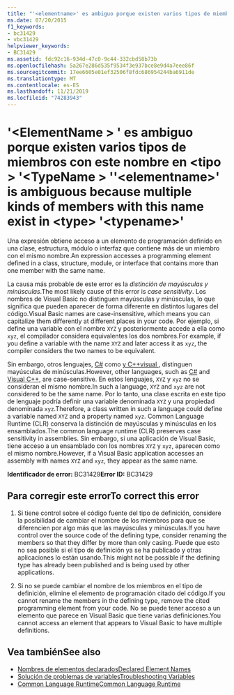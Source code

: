 ```yaml
---
title: "'<elementname>' es ambiguo porque existen varios tipos de miembros con este nombre en <type> '<typename>'"
ms.date: 07/20/2015
f1_keywords:
- bc31429
- vbc31429
helpviewer_keywords:
- BC31429
ms.assetid: fdc92c16-934d-47c0-9c44-332cbd58b73b
ms.openlocfilehash: 5a267e286d535f9534f3e937bce8e9d4a7eee86f
ms.sourcegitcommit: 17ee6605e01ef32506f8fdc686954244ba6911de
ms.translationtype: MT
ms.contentlocale: es-ES
ms.lasthandoff: 11/21/2019
ms.locfileid: "74283943"
---
```

# <a name="elementname-is-ambiguous-because-multiple-kinds-of-members-with-this-name-exist-in-type-typename"></a><span data-ttu-id="88bac-102">'\<ElementName > ' es ambiguo porque existen varios tipos de miembros con este nombre en \<tipo > '\<TypeName > '</span><span class="sxs-lookup"><span data-stu-id="88bac-102">'\<elementname>' is ambiguous because multiple kinds of members with this name exist in \<type> '\<typename>'</span></span>
<span data-ttu-id="88bac-103">Una expresión obtiene acceso a un elemento de programación definido en una clase, estructura, módulo o interfaz que contiene más de un miembro con el mismo nombre.</span><span class="sxs-lookup"><span data-stu-id="88bac-103">An expression accesses a programming element defined in a class, structure, module, or interface that contains more than one member with the same name.</span></span>  
  
 <span data-ttu-id="88bac-104">La causa más probable de este error es la *distinción de mayúsculas y minúsculas*.</span><span class="sxs-lookup"><span data-stu-id="88bac-104">The most likely cause of this error is *case sensitivity*.</span></span> <span data-ttu-id="88bac-105">Los nombres de Visual Basic no distinguen mayúsculas y minúsculas, lo que significa que pueden aparecer de forma diferente en distintos lugares del código.</span><span class="sxs-lookup"><span data-stu-id="88bac-105">Visual Basic names are case-insensitive, which means you can capitalize them differently at different places in your code.</span></span> <span data-ttu-id="88bac-106">Por ejemplo, si define una variable con el nombre `XYZ` y posteriormente accede a ella como `xyz`, el compilador considera equivalentes los dos nombres.</span><span class="sxs-lookup"><span data-stu-id="88bac-106">For example, if you define a variable with the name `XYZ` and later access it as `xyz`, the compiler considers the two names to be equivalent.</span></span>  
  
 <span data-ttu-id="88bac-107">Sin embargo, otros lenguajes, [C#](../../csharp/index.yml) como [y C++visual ](/cpp/index), distinguen mayúsculas de minúsculas.</span><span class="sxs-lookup"><span data-stu-id="88bac-107">However, other languages, such as [C#](../../csharp/index.yml) and [Visual C++](/cpp/index), are case-sensitive.</span></span> <span data-ttu-id="88bac-108">En estos lenguajes, `XYZ` y `xyz` no se consideran el mismo nombre.</span><span class="sxs-lookup"><span data-stu-id="88bac-108">In such a language, `XYZ` and `xyz` are not considered to be the same name.</span></span> <span data-ttu-id="88bac-109">Por lo tanto, una clase escrita en este tipo de lenguaje podría definir una variable denominada `XYZ` y una propiedad denominada `xyz`.</span><span class="sxs-lookup"><span data-stu-id="88bac-109">Therefore, a class written in such a language could define a variable named `XYZ` and a property named `xyz`.</span></span> <span data-ttu-id="88bac-110">Common Language Runtime (CLR) conserva la distinción de mayúsculas y minúsculas en los ensamblados.</span><span class="sxs-lookup"><span data-stu-id="88bac-110">The common language runtime (CLR) preserves case sensitivity in assemblies.</span></span> <span data-ttu-id="88bac-111">Sin embargo, si una aplicación de Visual Basic, tiene acceso a un ensamblado con los nombres `XYZ` y `xyz`, aparecen como el mismo nombre.</span><span class="sxs-lookup"><span data-stu-id="88bac-111">However, if a Visual Basic application accesses an assembly with names `XYZ` and `xyz`, they appear as the same name.</span></span>  
  
 <span data-ttu-id="88bac-112">**Identificador de error:** BC31429</span><span class="sxs-lookup"><span data-stu-id="88bac-112">**Error ID:** BC31429</span></span>  
  
## <a name="to-correct-this-error"></a><span data-ttu-id="88bac-113">Para corregir este error</span><span class="sxs-lookup"><span data-stu-id="88bac-113">To correct this error</span></span>  
  
1. <span data-ttu-id="88bac-114">Si tiene control sobre el código fuente del tipo de definición, considere la posibilidad de cambiar el nombre de los miembros para que se diferencien por algo más que las mayúsculas y minúsculas.</span><span class="sxs-lookup"><span data-stu-id="88bac-114">If you have control over the source code of the defining type, consider renaming the members so that they differ by more than only casing.</span></span> <span data-ttu-id="88bac-115">Puede que esto no sea posible si el tipo de definición ya se ha publicado y otras aplicaciones lo están usando.</span><span class="sxs-lookup"><span data-stu-id="88bac-115">This might not be possible if the defining type has already been published and is being used by other applications.</span></span>  
  
2. <span data-ttu-id="88bac-116">Si no se puede cambiar el nombre de los miembros en el tipo de definición, elimine el elemento de programación citado del código.</span><span class="sxs-lookup"><span data-stu-id="88bac-116">If you cannot rename the members in the defining type, remove the cited programming element from your code.</span></span> <span data-ttu-id="88bac-117">No se puede tener acceso a un elemento que parece en Visual Basic que tiene varias definiciones.</span><span class="sxs-lookup"><span data-stu-id="88bac-117">You cannot access an element that appears to Visual Basic to have multiple definitions.</span></span>  
  
## <a name="see-also"></a><span data-ttu-id="88bac-118">Vea también</span><span class="sxs-lookup"><span data-stu-id="88bac-118">See also</span></span>

- [<span data-ttu-id="88bac-119">Nombres de elementos declarados</span><span class="sxs-lookup"><span data-stu-id="88bac-119">Declared Element Names</span></span>](../../visual-basic/programming-guide/language-features/declared-elements/declared-element-names.md)
- [<span data-ttu-id="88bac-120">Solución de problemas de variables</span><span class="sxs-lookup"><span data-stu-id="88bac-120">Troubleshooting Variables</span></span>](../../visual-basic/programming-guide/language-features/variables/troubleshooting-variables.md)
- [<span data-ttu-id="88bac-121">Common Language Runtime</span><span class="sxs-lookup"><span data-stu-id="88bac-121">Common Language Runtime</span></span>](../../standard/clr.md)

